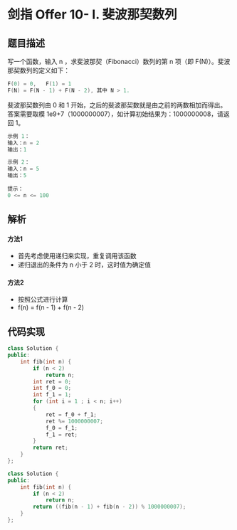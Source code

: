# 剑指 Offer 10- I. 斐波那契数列

## 题目描述
写一个函数，输入 n ，求斐波那契（Fibonacci）数列的第 n 项（即 F(N)）。斐波那契数列的定义如下：
```c
F(0) = 0,   F(1) = 1
F(N) = F(N - 1) + F(N - 2), 其中 N > 1.
```
斐波那契数列由 0 和 1 开始，之后的斐波那契数就是由之前的两数相加而得出。
答案需要取模 1e9+7（1000000007），如计算初始结果为：1000000008，请返回 1。

```c
示例 1：
输入：n = 2
输出：1

示例 2：
输入：n = 5
输出：5
 
提示：
0 <= n <= 100
```


## 解析
#### 方法1
- 首先考虑使用递归来实现，重复调用该函数
- 递归退出的条件为 n 小于 2 时，这时值为确定值

#### 方法2
- 按照公式进行计算
- f(n) = f(n - 1) + f(n - 2)

## 代码实现
```C++
class Solution {
public:
    int fib(int n) {
        if (n < 2)
            return n;
        int ret = 0;
        int f_0 = 0;
        int f_1 = 1;
        for (int i = 1 ; i < n; i++)
        {
            ret = f_0 + f_1;
            ret %= 1000000007;
            f_0 = f_1;
            f_1 = ret;
        }
        return ret;
    }
};
```

```C++
class Solution {
public:
    int fib(int n) {
        if (n < 2)
            return n;
        return ((fib(n - 1) + fib(n - 2)) % 1000000007);
    }
};
```